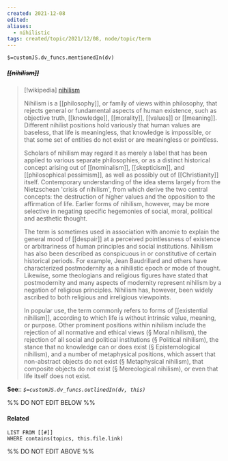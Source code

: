 ```yaml
---
created: 2021-12-08 
edited: 
aliases:
  - nihilistic
tags: created/topic/2021/12/08, node/topic/term
---
```

`$=customJS.dv_funcs.mentionedIn(dv)`

##### <s class="topic-title">[[nihilism]]</s>

> [!wikipedia] [nihilism](https://en.wikipedia.org/wiki/Nihilism)
> 
> Nihilism is a [[philosophy]], or family of views within philosophy, that rejects general or fundamental aspects of human existence, such as objective truth, [[knowledge]], [[morality]], [[values]] or [[meaning]]. Different nihilist positions hold variously that human values are baseless, that life is meaningless, that knowledge is impossible, or that some set of entities do not exist or are meaningless or pointless.
> 
> Scholars of nihilism may regard it as merely a label that has been applied to various separate philosophies, or as a distinct historical concept arising out of [[nominalism]], [[skepticism]], and [[philosophical pessimism]], as well as possibly out of [[Christianity]] itself. Contemporary understanding of the idea stems largely from the Nietzschean 'crisis of nihilism', from which derive the two central concepts: the destruction of higher values and the opposition to the affirmation of life. Earlier forms of nihilism, however, may be more selective in negating specific hegemonies of social, moral, political and aesthetic thought.
> 
> The term is sometimes used in association with anomie to explain the general mood of [[despair]] at a perceived pointlessness of existence or arbitrariness of human principles and social institutions. Nihilism has also been described as conspicuous in or constitutive of certain historical periods. For example, Jean Baudrillard and others have characterized postmodernity as a nihilistic epoch or mode of thought. Likewise, some theologians and religious figures have stated that postmodernity and many aspects of modernity represent nihilism by a negation of religious principles. Nihilism has, however, been widely ascribed to both religious and irreligious viewpoints.
> 
> In popular use, the term commonly refers to forms of [[existential nihilism]], according to which life is without intrinsic value, meaning, or purpose. Other prominent positions within nihilism include the rejection of all normative and ethical views (§ Moral nihilism), the rejection of all social and political institutions (§ Political nihilism), the stance that no knowledge can or does exist (§ Epistemological nihilism), and a number of metaphysical positions, which assert that non-abstract objects do not exist (§ Metaphysical nihilism), that composite objects do not exist (§ Mereological nihilism), or even that life itself does not exist.
>


**See**::
*`$=customJS.dv_funcs.outlinedIn(dv, this)`*

%% DO NOT EDIT BELOW %%
#### Related 
```dataview
LIST FROM [[#]]
WHERE contains(topics, this.file.link)
```
%% DO NOT EDIT ABOVE %%
